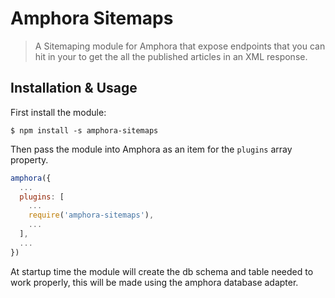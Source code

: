 # Amphora Sitemaps

> A Sitemaping module for Amphora that expose endpoints that you can hit in your to get the all the published articles in an XML response.

## Installation & Usage

First install the module:

```ssh
$ npm install -s amphora-sitemaps
```

Then pass the module into Amphora as an item for the `plugins` array property.

```javascript
amphora({
  ...
  plugins: [
    ...
    require('amphora-sitemaps'),
    ...
  ],
  ...
})
```

At startup time the module will create the db schema and table needed to work properly, this will be made using the amphora database adapter.
